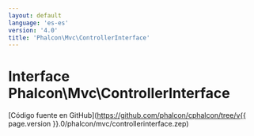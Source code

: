 ```yaml
---
layout: default
language: 'es-es'
version: '4.0'
title: 'Phalcon\Mvc\ControllerInterface'
---
```


# Interface **Phalcon\Mvc\ControllerInterface**

[Código fuente en GitHub](https://github.com/phalcon/cphalcon/tree/v{{ page.version }}.0/phalcon/mvc/controllerinterface.zep)
